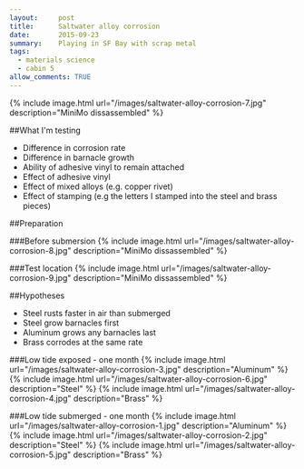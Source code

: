 ```yaml
---
layout:     post
title:      Saltwater alloy corrosion
date:       2015-09-23 
summary:    Playing in SF Bay with scrap metal
tags: 
  - materials science 
  - cabin 5
allow_comments: TRUE
---
```

{% include image.html url="/images/saltwater-alloy-corrosion-7.jpg" description="MiniMo dissassembled" %}

##What I'm testing
* Difference in corrosion rate 
* Difference in barnacle growth
* Ability of adhesive vinyl to remain attached
* Effect of adhesive vinyl
* Effect of mixed alloys (e.g. copper rivet)
* Effect of stamping (e.g the letters I stamped into the steel and brass pieces)

##Preparation

###Before submersion
{% include image.html url="/images/saltwater-alloy-corrosion-8.jpg" description="MiniMo dissassembled" %}

###Test location
{% include image.html url="/images/saltwater-alloy-corrosion-9.jpg" description="MiniMo dissassembled" %}

##Hypotheses
* Steel rusts faster in air than submerged
* Steel grow barnacles first
* Aluminum grows any barnacles last
* Brass corrodes at the same rate

###Low tide exposed - one month
{% include image.html url="/images/saltwater-alloy-corrosion-3.jpg" description="Aluminum" %}
{% include image.html url="/images/saltwater-alloy-corrosion-6.jpg" description="Steel" %}
{% include image.html url="/images/saltwater-alloy-corrosion-4.jpg" description="Brass" %}

###Low tide submerged - one month
{% include image.html url="/images/saltwater-alloy-corrosion-1.jpg" description="Aluminum" %}
{% include image.html url="/images/saltwater-alloy-corrosion-2.jpg" description="Steel" %}
{% include image.html url="/images/saltwater-alloy-corrosion-5.jpg" description="Brass" %}